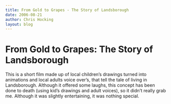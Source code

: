 ```yaml
---
title: From Gold to Grapes - The Story of Landsborough
date: 2006-08-21
author: Chris Hocking
layout: blog
---
```

# From Gold to Grapes: The Story of Landsborough

This is a short film made up of local children’s drawings turned into animations and local adults voice over’s, that tell the tale of living in Landsborough. Although it offered some laughs, this concept has been done to death (using kid’s drawings and adult voices), so it didn’t really grab me. Although it was slightly entertaining, it was nothing special.